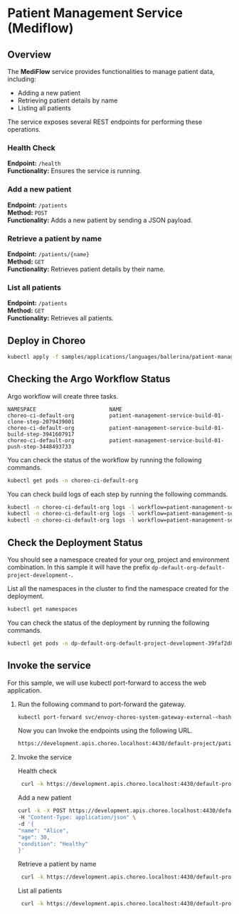 # Patient Management Service (Mediflow)

## Overview
The **MediFlow** service provides functionalities to manage patient data, including:
- Adding a new patient
- Retrieving patient details by name
- Listing all patients

The service exposes several REST endpoints for performing these operations.

### Health Check
**Endpoint:** `/health`  
**Functionality:** Ensures the service is running.

### Add a new patient
**Endpoint:** `/patients`  
**Method:** `POST`  
**Functionality:** Adds a new patient by sending a JSON payload.

### Retrieve a patient by name
**Endpoint:** `/patients/{name}`  
**Method:** `GET`  
**Functionality:** Retrieves patient details by their name.

### List all patients
**Endpoint:** `/patients`  
**Method:** `GET`  
**Functionality:** Retrieves all patients.

## Deploy in Choreo

```bash
kubectl apply -f samples/applications/languages/ballerina/patient-management-service.yaml
``` 


## Checking the Argo Workflow Status
Argo workflow will create three tasks.

```
NAMESPACE                       NAME 
choreo-ci-default-org           patient-management-service-build-01-clone-step-2079439001     
choreo-ci-default-org           patient-management-service-build-01-build-step-3941607917                      
choreo-ci-default-org           patient-management-service-build-01-push-step-3448493733                  
```

You can check the status of the workflow by running the following commands.

```bash
kubectl get pods -n choreo-ci-default-org
```

You can check build logs of each step by running the following commands.

```bash
kubectl -n choreo-ci-default-org logs -l workflow=patient-management-service-build-01,step=clone-step --tail=-1
kubectl -n choreo-ci-default-org logs -l workflow=patient-management-service-build-01,step=build-step --tail=-1
kubectl -n choreo-ci-default-org logs -l workflow=patient-management-service-build-01,step=push-step --tail=-1
```

## Check the Deployment Status
You should see a namespace created for your org, project and environment combination. In this sample it will have the prefix `dp-default-org-default-project-development-`.

List all the namespaces in the cluster to find the namespace created for the deployment.

```bash
kubectl get namespaces
``` 

You can check the status of the deployment by running the following commands.

```bash
kubectl get pods -n dp-default-org-default-project-development-39faf2d8
```

## Invoke the service
For this sample, we will use kubectl port-forward to access the web application.

1. Run the following command to port-forward the gateway.

    ```bash
    kubectl port-forward svc/envoy-choreo-system-gateway-external-<hash> -n choreo-system 4430:443
    ```

   Now you can Invoke the endpoints using the following URL.
    ```bash
    https://development.apis.choreo.localhost:4430/default-project/patient-management-service/mediflow
   ```
   
2. Invoke the service

   Health check
   ```bash
    curl -k https://development.apis.choreo.localhost:4430/default-project/patient-management-service/mediflow/health
   ```
   
   Add a new patient
   ```bash
   curl -k -X POST https://development.apis.choreo.localhost:4430/default-project/patient-management-service/mediflow \
   -H "Content-Type: application/json" \
   -d '{
   "name": "Alice",
   "age": 30,
   "condition": "Healthy"
   }'
   ```
   
   Retrieve a patient by name
   ```bash
    curl -k https://development.apis.choreo.localhost:4430/default-project/patient-management-service/mediflow/Alice
   ```
   
   List all patients
   ```bash
    curl -k https://development.apis.choreo.localhost:4430/default-project/patient-management-service/mediflow/patients
   ```
   